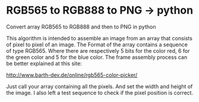 # RGB565 to RGB888 to PNG -> python
Convert array RGB565 to RGB888 and then to PNG in python

This algorithm is intended to assemble an image from an array that consists of pixel to pixel of an image.
The Format of the array contains a sequence of type RGB565. Where there are respectively 5 bits for the color red, 6 for the green color and 5 for the blue color.
The frame assembly process can be better explained at this site:

http://www.barth-dev.de/online/rgb565-color-picker/

Just call your array containing all the pixels. And set the width and height of the image.
I also left a test sequence to check if the pixel position is correct.
